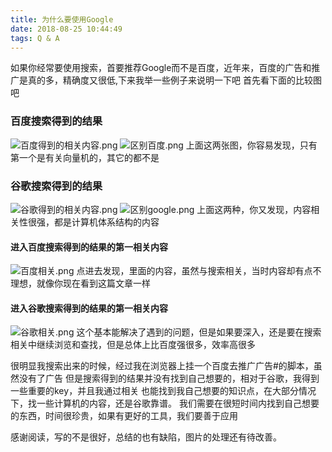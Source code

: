 ```yaml
---
title: 为什么要使用Google
date: 2018-08-25 10:44:49
tags: Q & A
---
```


如果你经常要使用搜索，首要推荐Google而不是百度，近年来，百度的广告和推广是真的多，精确度又很低,下来我举一些例子来说明一下吧
首先看下面的比较图吧

### 百度搜索得到的结果 ###
![百度得到的相关内容.png](https://couldpic.oss-cn-beijing.aliyuncs.com/hexo/%E7%99%BE%E5%BA%A6%E8%B7%9F%E8%B0%B7%E6%AD%8C/%E7%99%BE%E5%BA%A6%E5%BE%97%E5%88%B0%E7%9A%84%E7%9B%B8%E5%85%B3%E5%86%85%E5%AE%B9.png)
![区别百度.png](https://couldpic.oss-cn-beijing.aliyuncs.com/hexo/%E7%99%BE%E5%BA%A6%E8%B7%9F%E8%B0%B7%E6%AD%8C/%E5%8C%BA%E5%88%AB%E7%99%BE%E5%BA%A6.png)
上面这两张图，你容易发现，只有第一个是有关向量机的，其它的都不是

### 谷歌搜索得到的结果 ###
![谷歌得到的相关内容.png](https://couldpic.oss-cn-beijing.aliyuncs.com/hexo/%E7%99%BE%E5%BA%A6%E8%B7%9F%E8%B0%B7%E6%AD%8C/%E8%B0%B7%E6%AD%8C%E5%BE%97%E5%88%B0%E7%9A%84%E7%9B%B8%E5%85%B3%E5%86%85%E5%AE%B9.png)
![区别google.png](https://couldpic.oss-cn-beijing.aliyuncs.com/hexo/%E7%99%BE%E5%BA%A6%E8%B7%9F%E8%B0%B7%E6%AD%8C/%E5%8C%BA%E5%88%ABgoogle.png)
上面这两种，你又发现，内容相关性很强，都是计算机体系结构的内容

#### 进入百度搜索得到的结果的第一相关内容 ####
![百度相关.png](https://couldpic.oss-cn-beijing.aliyuncs.com/hexo/%E7%99%BE%E5%BA%A6%E8%B7%9F%E8%B0%B7%E6%AD%8C/%E7%99%BE%E5%BA%A6%E7%9B%B8%E5%85%B3.png)
点进去发现，里面的内容，虽然与搜索相关，当时内容却有点不理想，就像你现在看到这篇文章一样

#### 进入谷歌搜索得到的结果的第一相关内容 ####
![谷歌相关.png](https://couldpic.oss-cn-beijing.aliyuncs.com/hexo/%E7%99%BE%E5%BA%A6%E8%B7%9F%E8%B0%B7%E6%AD%8C/%E8%B0%B7%E6%AD%8C%E7%9B%B8%E5%85%B3.png)
这个基本能解决了遇到的问题，但是如果要深入，还是要在搜索相关中继续浏览和查找，但是总体上比百度强很多，效率高很多

很明显我搜索出来的时候，经过我在浏览器上挂一个百度去推广广告#的脚本，虽然没有了广告
但是搜索得到的结果并没有找到自己想要的，相对于谷歌，我得到一些重要的key，并且我通过相关
也能找到我自己想要的知识点，在大部分情况下，找一些计算机的内容，还是谷歌靠谱。
我们需要在很短时间内找到自己想要的东西，时间很珍贵，如果有更好的工具，我们要善于应用

感谢阅读，写的不是很好，总结的也有缺陷，图片的处理还有待改善。
